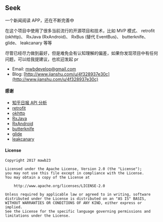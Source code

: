 ## Seek

一个新闻阅读 APP，还在不断完善中

在这个项目中使用了很多当前流行的开源项目和技术，比如 MVP 模式、 retrofit (okhttp)、 RxJava (RxAndroid)、 RxBus (替代 EventBus)、 butterknife、 glide、 leakcanary 等等

尽管已经尽力做到最好，但是难免会有认知理解的偏差，如果你发现项目中有任何问题，可以给我提建议，也欢迎发起 pr

- Email: [mwbdevelop@gmail.com](mwbdevelop@gmail.com)
- Blog: [http://www.jianshu.com/u/4f328937e30c](http://www.jianshu.com/u/4f328937e30c)

#### 感谢

- [知乎日报 API 分析](https://github.com/izzyleung/ZhihuDailyPurify/wiki/%E7%9F%A5%E4%B9%8E%E6%97%A5%E6%8A%A5-API-%E5%88%86%E6%9E%90)
- [retrofit](https://github.com/square/retrofit)
- [okhttp](https://github.com/square/okhttp)
- [RxJava](https://github.com/ReactiveX/RxJava)
- [RxAndroid](https://github.com/ReactiveX/RxAndroid)
- [butterknife](https://github.com/JakeWharton/butterknife)
- [glide](https://github.com/bumptech/glide)
- [leakcanary](https://github.com/square/leakcanary)

#### License
```
Copyright 2017 mawb23

Licensed under the Apache License, Version 2.0 (the "License");
you may not use this file except in compliance with the License.
You may obtain a copy of the License at

    http://www.apache.org/licenses/LICENSE-2.0

Unless required by applicable law or agreed to in writing, software
distributed under the License is distributed on an "AS IS" BASIS,
WITHOUT WARRANTIES OR CONDITIONS OF ANY KIND, either express or implied.
See the License for the specific language governing permissions and
limitations under the License.
```